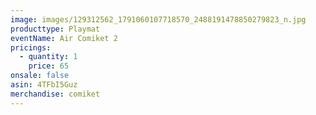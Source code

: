 ```yaml
---
image: images/129312562_1791060107718570_2488191478850279823_n.jpg
producttype: Playmat
eventName: Air Comiket 2
pricings:
  - quantity: 1
    price: 65
onsale: false
asin: 4TFbI5Guz
merchandise: comiket
---
```

